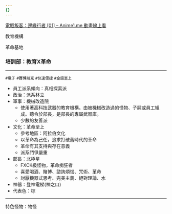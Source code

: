 ```yaml
---
{}
---
```

[電馭叛客：邊緣行者 [01] – Anime1.me 動畫線上看](https://anime1.me/18468)

教育機構

革命基地

### 培訓部：教育X革命

---

`#電子` `#賽博朋克` `#快速便捷` `#金錢至上`

- 員工派系傾向：真相探索派
- 政治：派系林立
- 軍事：機械改造院
    - 使用著高科技武器的教育機構。由被機械改造過的怪物、子嗣或員工組成。聽令於部長，是部長的專屬武器庫。
    - 少數的友善派
- 文化：革命至上
    - 參考地區：阿拉伯文化
    - 以革命為己任，追求打破舊時代的革命
    - 革命有其支持與存在意義
    - 派系鬥爭嚴重
- 部長：北極星
    - FXCK級怪物，革命痴狂者
    - 喜愛喝酒、賭博、諮詢煩惱、咒術、革命
    - 討厭機器式思考、完美主義、絕對理論、水
- 神器：登神電梯(神之口)
- 代表色：棕

---

特色怪物：物怪
